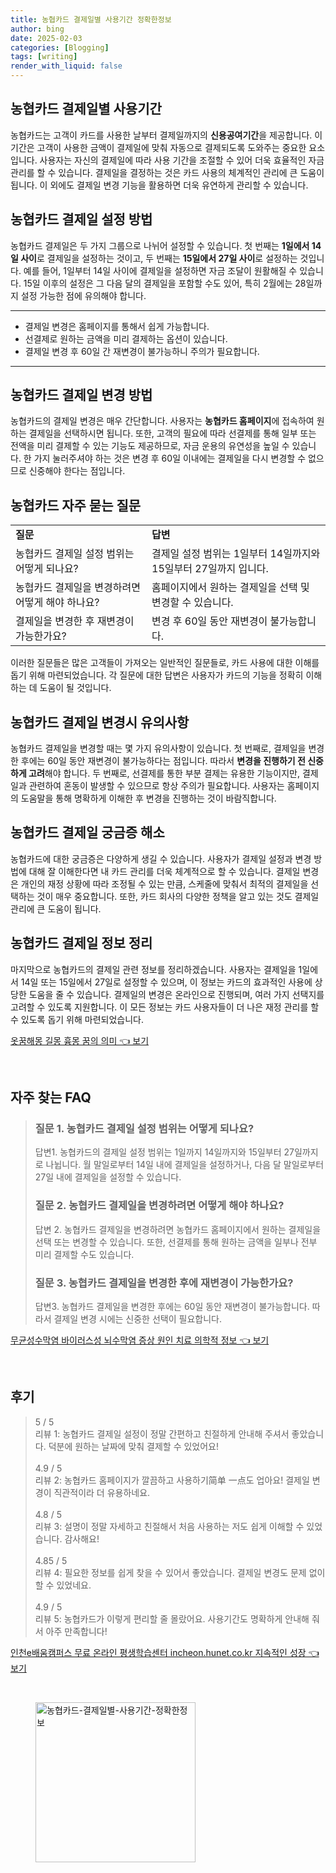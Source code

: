 ```yaml
---
title: 농협카드 결제일별 사용기간 정확한정보
author: bing
date: 2025-02-03
categories: [Blogging]
tags: [writing]
render_with_liquid: false
---
```



<h2 id='농협카드_결제일_사용기간'>농협카드 결제일별 사용기간</h2>

<p>농협카드는 고객이 카드를 사용한 날부터 결제일까지의 <b>신용공여기간</b>을 제공합니다. 이 기간은 고객이 사용한 금액이 결제일에 맞춰 자동으로 결제되도록 도와주는 중요한 요소입니다. 사용자는 자신의 결제일에 따라 사용 기간을 조절할 수 있어 더욱 효율적인 자금 관리를 할 수 있습니다. 결제일을 결정하는 것은 카드 사용의 체계적인 관리에 큰 도움이 됩니다. 이 외에도 결제일 변경 기능을 활용하면 더욱 유연하게 관리할 수 있습니다.</p>

<h2 id='농협카드_결제일_설정방법'>농협카드 결제일 설정 방법</h2>

<p>농협카드 결제일은 두 가지 그룹으로 나뉘어 설정할 수 있습니다. 첫 번째는 <b>1일에서 14일 사이</b>로 결제일을 설정하는 것이고, 두 번째는 <b>15일에서 27일 사이</b>로 설정하는 것입니다. 예를 들어, 1일부터 14일 사이에 결제일을 설정하면 자금 조달이 원활해질 수 있습니다. 15일 이후의 설정은 그 다음 달의 결제일을 포함할 수도 있어, 특히 2월에는 28일까지 설정 가능한 점에 유의해야 합니다.</p>

<hr />

<ul>
    <li>결제일 변경은 홈페이지를 통해서 쉽게 가능합니다.</li>
    <li>선결제로 원하는 금액을 미리 결제하는 옵션이 있습니다.</li>
    <li>결제일 변경 후 60일 간 재변경이 불가능하니 주의가 필요합니다.</li>
</ul>

<hr />

<h2 id='농협카드_결제일_변경'>농협카드 결제일 변경 방법</h2>

<p>농협카드의 결제일 변경은 매우 간단합니다. 사용자는 <b>농협카드 홈페이지</b>에 접속하여 원하는 결제일을 선택하시면 됩니다. 또한, 고객의 필요에 따라 선결제를 통해 일부 또는 전액을 미리 결제할 수 있는 기능도 제공하므로, 자금 운용의 유연성을 높일 수 있습니다. 한 가지 눌러주셔야 하는 것은 변경 후 60일 이내에는 결제일을 다시 변경할 수 없으므로 신중해야 한다는 점입니다.</p>

<h2 id='농협카드_자주_묻는_질문'>농협카드 자주 묻는 질문</h2>

<table>
    <tr>
        <td><b>질문</b></td>
        <td><b>답변</b></td>
    </tr>
    <tr>
        <td>농협카드 결제일 설정 범위는 어떻게 되나요?</td>
        <td>결제일 설정 범위는 1일부터 14일까지와 15일부터 27일까지 입니다.</td>
    </tr>
    <tr>
        <td>농협카드 결제일을 변경하려면 어떻게 해야 하나요?</td>
        <td>홈페이지에서 원하는 결제일을 선택 및 변경할 수 있습니다.</td>
    </tr>
    <tr>
        <td>결제일을 변경한 후 재변경이 가능한가요?</td>
        <td>변경 후 60일 동안 재변경이 불가능합니다.</td>
    </tr>
</table>

<p>이러한 질문들은 많은 고객들이 가져오는 일반적인 질문들로, 카드 사용에 대한 이해를 돕기 위해 마련되었습니다. 각 질문에 대한 답변은 사용자가 카드의 기능을 정확히 이해하는 데 도움이 될 것입니다.</p>

<h2 id='농협카드_결제일_변경시_유의사항'>농협카드 결제일 변경시 유의사항</h2>

<p>농협카드 결제일을 변경할 때는 몇 가지 유의사항이 있습니다. 첫 번째로, 결제일을 변경한 후에는 60일 동안 재변경이 불가능하다는 점입니다. 따라서 <b>변경을 진행하기 전 신중하게 고려</b>해야 합니다. 두 번째로, 선결제를 통한 부분 결제는 유용한 기능이지만, 결제일과 관련하여 혼동이 발생할 수 있으므로 항상 주의가 필요합니다. 사용자는 홈페이지의 도움말을 통해 명확하게 이해한 후 변경을 진행하는 것이 바람직합니다.</p>

<h2 id='농협카드_결제일_궁금증_해소'>농협카드 결제일 궁금증 해소</h2>

<p>농협카드에 대한 궁금증은 다양하게 생길 수 있습니다. 사용자가 결제일 설정과 변경 방법에 대해 잘 이해한다면 내 카드 관리를 더욱 체계적으로 할 수 있습니다. 결제일 변경은 개인의 재정 상황에 따라 조정될 수 있는 만큼, 스케줄에 맞춰서 최적의 결제일을 선택하는 것이 매우 중요합니다. 또한, 카드 회사의 다양한 정책을 알고 있는 것도 결제일 관리에 큰 도움이 됩니다.</p>

<h2 id='농협카드_결제일_정보_정리'>농협카드 결제일 정보 정리</h2>

<p>마지막으로 농협카드의 결제일 관련 정보를 정리하겠습니다. 사용자는 결제일을 1일에서 14일 또는 15일에서 27일로 설정할 수 있으며, 이 정보는 카드의 효과적인 사용에 상당한 도움을 줄 수 있습니다. 결제일의 변경은 온라인으로 진행되며, 여러 가지 선택지를 고려할 수 있도록 지원합니다. 이 모든 정보는 카드 사용자들이 더 나은 재정 관리를 할 수 있도록 돕기 위해 마련되었습니다.</p>


<p><a class="click-button" title="옷꿈해몽 길몽 흉몽 꿈의 의미" href="https://adkhouse.github.io/posts/%EC%98%B7%EA%BF%88%ED%95%B4%EB%AA%BD-%EA%B8%B8%EB%AA%BD-%ED%9D%89%EB%AA%BD-%EA%BF%88%EC%9D%98-%EC%9D%98%EB%AF%B8/" rel="dofollow">옷꿈해몽 길몽 흉몽 꿈의 의미 👈 보기</a></p><br>
<h2 id='자주_찾는_FAQ'>자주 찾는 FAQ</h2>
<div itemscope="" itemtype="https://schema.org/FAQPage"> 
<blockquote> 
<div itemscope="" itemprop="mainEntity" itemtype="https://schema.org/Question"> 
<h3 itemprop="name">질문 1. 농협카드 결제일 설정 범위는 어떻게 되나요?</h3> 
<div itemscope="" itemprop="acceptedAnswer" itemtype="https://schema.org/Answer"> 
<span itemprop="text"> 
<p>답변1. 농협카드의 결제일 설정 범위는 1일까지 14일까지와 15일부터 27일까지로 나뉩니다. 월 말일로부터 14일 내에 결제일을 설정하거나, 다음 달 말일로부터 27일 내에 결제일을 설정할 수 있습니다.</p> 
</span> 
</div> 
</div> 

<div itemscope="" itemprop="mainEntity" itemtype="https://schema.org/Question"> 
<h3 itemprop="name">질문 2. 농협카드 결제일을 변경하려면 어떻게 해야 하나요?</h3> 
<div itemscope="" itemprop="acceptedAnswer" itemtype="https://schema.org/Answer"> 
<span itemprop="text"> 
<p>답변 2. 농협카드 결제일을 변경하려면 농협카드 홈페이지에서 원하는 결제일을 선택 또는 변경할 수 있습니다. 또한, 선결제를 통해 원하는 금액을 일부나 전부 미리 결제할 수도 있습니다.</p> 
</span> 
</div> 
</div> 

<div itemscope="" itemprop="mainEntity" itemtype="https://schema.org/Question"> 
<h3 itemprop="name">질문 3. 농협카드 결제일을 변경한 후에 재변경이 가능한가요?</h3> 
<div itemscope="" itemprop="acceptedAnswer" itemtype="https://schema.org/Answer"> 
<span itemprop="text"> 
<p>답변3. 농협카드 결제일을 변경한 후에는 60일 동안 재변경이 불가능합니다. 따라서 결제일 변경 시에는 신중한 선택이 필요합니다.</p> 
</span> 
</div> 
</div> 

</blockquote> 
</div>
<p><a class="click-button" title="무균성수막염 바이러스성 뇌수막염 증상 원인 치료 의학적 정보" href="https://adkhouse.github.io/posts/%EB%AC%B4%EA%B7%A0%EC%84%B1%EC%88%98%EB%A7%89%EC%97%BC-%EB%B0%94%EC%9D%B4%EB%9F%AC%EC%8A%A4%EC%84%B1-%EB%87%8C%EC%88%98%EB%A7%89%EC%97%BC-%EC%A6%9D%EC%83%81-%EC%9B%90%EC%9D%B8-%EC%B9%98%EB%A3%8C-%EC%9D%98%ED%95%99%EC%A0%81-%EC%A0%95%EB%B3%B4/" rel="dofollow">무균성수막염 바이러스성 뇌수막염 증상 원인 치료 의학적 정보 👈 보기</a></p><br>
<h2 id='후기'>후기</h2>
<div itemscope itemtype="https://schema.org/Product">
  <blockquote>
  <div itemprop="review" itemscope itemtype="https://schema.org/Review">
      <div itemprop="reviewRating" itemscope itemtype="https://schema.org/Rating"> <span itemprop="ratingValue">5</span> / <span itemprop="bestRating">5</span> </div>
      <span itemprop="reviewBody">리뷰 1: 농협카드 결제일 설정이 정말 간편하고 친절하게 안내해 주셔서 좋았습니다. 덕분에 원하는 날짜에 맞춰 결제할 수 있었어요!</span>
  </div>
  <br>
  <div itemprop="review" itemscope itemtype="https://schema.org/Review">
      <div itemprop="reviewRating" itemscope itemtype="https://schema.org/Rating"> <span itemprop="ratingValue">4.9</span> / <span itemprop="bestRating">5</span> </div>
      <span itemprop="reviewBody">리뷰 2: 농협카드 홈페이지가 깔끔하고 사용하기简单 一点도 업아요! 결제일 변경이 직관적이라 더 유용하네요.</span>
  </div>
  <br>
  <div itemprop="review" itemscope itemtype="https://schema.org/Review">
      <div itemprop="reviewRating" itemscope itemtype="https://schema.org/Rating"> <span itemprop="ratingValue">4.8</span> / <span itemprop="bestRating">5</span> </div>
      <span itemprop="reviewBody">리뷰 3: 설명이 정말 자세하고 친절해서 처음 사용하는 저도 쉽게 이해할 수 있었습니다. 감사해요!</span>
  </div>
  <br>
  <div itemprop="review" itemscope itemtype="https://schema.org/Review">
      <div itemprop="reviewRating" itemscope itemtype="https://schema.org/Rating"> <span itemprop="ratingValue">4.85</span> / <span itemprop="bestRating">5</span> </div>
      <span itemprop="reviewBody">리뷰 4: 필요한 정보를 쉽게 찾을 수 있어서 좋았습니다. 결제일 변경도 문제 없이 할 수 있었네요.</span>
  </div>
  <br>
  <div itemprop="review" itemscope itemtype="https://schema.org/Review">
      <div itemprop="reviewRating" itemscope itemtype="https://schema.org/Rating"> <span itemprop="ratingValue">4.9</span> / <span itemprop="bestRating">5</span> </div>
      <span itemprop="reviewBody">리뷰 5: 농협카드가 이렇게 편리할 줄 몰랐어요. 사용기간도 명확하게 안내해 줘서 아주 만족합니다!</span>
  </div>
  </blockquote>
</div>
<p><a class="click-button" title="인천e배움캠퍼스 무료 온라인 평생학습센터 incheon.hunet.co.kr 지속적인 성장" href="https://adkhouse.github.io/posts/%EC%9D%B8%EC%B2%9Ce%EB%B0%B0%EC%9B%80%EC%BA%A0%ED%8D%BC%EC%8A%A4-%EB%AC%B4%EB%A3%8C-%EC%98%A8%EB%9D%BC%EC%9D%B8-%ED%8F%89%EC%83%9D%ED%95%99%EC%8A%B5%EC%84%BC%ED%84%B0-incheon.hunet.co.kr-%EC%A7%80%EC%86%8D%EC%A0%81%EC%9D%B8-%EC%84%B1%EC%9E%A5/" rel="dofollow">인천e배움캠퍼스 무료 온라인 평생학습센터 incheon.hunet.co.kr 지속적인 성장 👈 보기</a></p><br>
<figure class="image"><img src="https://adkhouse.github.io/assets/img/thumbnail/농협카드-결제일별-사용기간-정확한정보.webp" alt="농협카드-결제일별-사용기간-정확한정보" width="256" height="256"></figure>